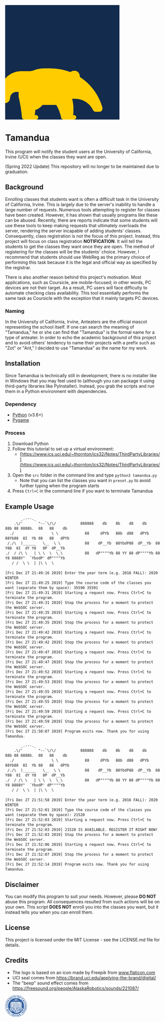 <img src="img/logo.png" width="370px">

# Tamandua
This program will notify the student users at the University of California, Irvine (UCI) when the classes they want are open.

(Spring 2022 Update) This repository will no longer to be maintained due to graduation.

## Background
Enrolling classes that students want is often a difficult task in the University of California, Irvine. This is largely due to the server's inability to handle a large number of requests. Numerous tools attempting to register for classes have been created. However, it has shown that usually programs like these can be abused. Recently, there are reports indicate that some students will use these tools to keep making requests that ultimately overloads the server, rendering the server incapable of adding students' classes. Consequently, class registration is not the focus of this project. Instead, this project will focus on class registration **NOTIFICATION**. It will tell the students to get the classes they want once they are open. The method of registering for the classes will be the students' choice. However, I recommend that students should use WebReg as the primary choice of performing this task because it is the legal and official way as specified by the registrar.

There is also another reason behind this project's motivation. Most applications, such as Coursicle, are mobile-focused; in other words, PC devices are not their target. As a result, PC users will face difficulty to automate checking class availability. This tool essentially performs the same task as Coursicle with the exception that it mainly targets PC devices.

### Naming
In the University of California, Irvine, Anteaters are the official mascot representing the school itself. If one can search the meaning of "Tamandua," he or she can find that "Tamandua" is the formal name for a type of anteater. In order to echo the academic background of this project and to avoid others' tendency to name their projects with a prefix such as "Zot" or "Ant," I decided to use "Tamandua" as the name for my work.

## Installation
Since Tamandua is technically still in development, there is no installer like in Windows that you may feel used to (although you can package it using third-party libraries like PyInstaller). Instead, you grab the scripts and run them in a Python environment with dependencies.

### Dependency
+ [Python](https://www.python.org/) (v3.6+)
+ [Pygame](https://www.pygame.org/news)

### Process
1. Download Python
2. Follow this tutorial to set up a virtual environment:
    + [https://www.ics.uci.edu/~thornton/ics32/Notes/ThirdPartyLibraries/](https://www.ics.uci.edu/~thornton/ics32/Notes/ThirdPartyLibraries/)
3. Open the ```src``` folder in the command line and type ```python3 tamandua.py```
    + Note that you can list the classes you want in ```preset.py``` to avoid further typing when the program starts
4. Press ```Ctrl+C``` in the command line if you want to terminate Tamandua

## Example Usage
```
       _.---._
    .\/'       "--`\/\/           888888    db    8b    d8    db    88b 88 8888b.  88   88    db
  ./                 \ \            88     dPYb   88b  d88   dPYb   88Yb88  8I  Yb 88   88   dPYb
 /./\  )______   \__  \ \           88    dP__Yb  88YbdP88  dP__Yb  88 Y88  8I  dY Y8   8P  dP__Yb
./  / /\ \   | \ \  \  \_\          88   dP""""Yb 88 YY 88 dP""""Yb 88  Y8 8888Y"  `YbodP' dP""""Yb
   / /  \ \  | |\ \  \ 

[Fri Dec 27 21:49:16 2019] Enter the year term (e.g. 2016 FALL): 2020 WINTER
[Fri Dec 27 21:49:25 2019] Type the course code of the classes you want (separate them by space): 35590 35591
[Fri Dec 27 21:49:31 2019] Starting a request now. Press Ctrl+C to terminate the program.
[Fri Dec 27 21:49:31 2019] Stop the process for a moment to protect the WebSOC server.
[Fri Dec 27 21:49:35 2019] Starting a request now. Press Ctrl+C to terminate the program.
[Fri Dec 27 21:49:35 2019] Stop the process for a moment to protect the WebSOC server.
[Fri Dec 27 21:49:42 2019] Starting a request now. Press Ctrl+C to terminate the program.
[Fri Dec 27 21:49:42 2019] Stop the process for a moment to protect the WebSOC server.
[Fri Dec 27 21:49:47 2019] Starting a request now. Press Ctrl+C to terminate the program.
[Fri Dec 27 21:49:47 2019] Stop the process for a moment to protect the WebSOC server.
[Fri Dec 27 21:49:52 2019] Starting a request now. Press Ctrl+C to terminate the program.
[Fri Dec 27 21:49:53 2019] Stop the process for a moment to protect the WebSOC server.
[Fri Dec 27 21:49:55 2019] Starting a request now. Press Ctrl+C to terminate the program.
[Fri Dec 27 21:49:55 2019] Stop the process for a moment to protect the WebSOC server.
[Fri Dec 27 21:49:59 2019] Starting a request now. Press Ctrl+C to terminate the program.
[Fri Dec 27 21:49:59 2019] Stop the process for a moment to protect the WebSOC server.
[Fri Dec 27 21:50:07 2019] Program exits now. Thank you for using Tamandua.
```
```
       _.---._
    .\/'       "--`\/\/           888888    db    8b    d8    db    88b 88 8888b.  88   88    db
  ./                 \ \            88     dPYb   88b  d88   dPYb   88Yb88  8I  Yb 88   88   dPYb
 /./\  )______   \__  \ \           88    dP__Yb  88YbdP88  dP__Yb  88 Y88  8I  dY Y8   8P  dP__Yb
./  / /\ \   | \ \  \  \_\          88   dP""""Yb 88 YY 88 dP""""Yb 88  Y8 8888Y"  `YbodP' dP""""Yb
   / /  \ \  | |\ \  \ 

[Fri Dec 27 21:51:58 2019] Enter the year term (e.g. 2016 FALL): 2020 WINTER
[Fri Dec 27 21:52:01 2019] Type the course code of the classes you want (separate them by space): 21520
[Fri Dec 27 21:52:03 2019] Starting a request now. Press Ctrl+C to terminate the program.
[Fri Dec 27 21:52:03 2019] 21520 IS AVAILABLE. REGISTER IT RIGHT NOW!
[Fri Dec 27 21:52:03 2019] Stop the process for a moment to protect the WebSOC server.
[Fri Dec 27 21:52:06 2019] Starting a request now. Press Ctrl+C to terminate the program.
[Fri Dec 27 21:52:07 2019] Stop the process for a moment to protect the WebSOC server.
[Fri Dec 27 21:52:14 2019] Program exits now. Thank you for using Tamandua.
```

## Disclaimer
You can modify this program to suit your needs. However, please **DO NOT** abuse this program. All consequences resulted from such actions will be on your own. This script **DOES NOT** enroll you into the classes you want, but it instead tells you when you can enroll them.

## License
This project is licensed under the MIT License - see the LICENSE.md file for details.

## Credits
- The logo is based on an icon made by Freepik from www.flaticon.com
- UCI seal comes from https://brand.uci.edu/applying-the-brand/digital/
- The "beep" sound effect comes from https://freesound.org/people/AlaskaRobotics/sounds/221087/

<img src="img/uci_seal.jpg" width="70px">
